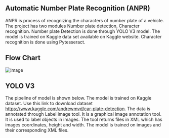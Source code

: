 ## Automatic Number Plate Recognition (ANPR)

ANPR is process of recognizing the characters of number plate of a vehicle. The project has two modules Number plate detection, Character recognition. Number plate Detection is done through YOLO V3 model. The model is trained on Kaggle data set available on Kaggle website. Character recognition is done using Pytesseract.

## Flow Chart

![image](https://user-images.githubusercontent.com/69388951/107684339-7c50ec00-6cc4-11eb-9614-a19d80c25a44.png)

## YOLO V3


The pipeline of model is shown below. The model is trained on Kaggle dataset. Use this link to download dataset https://www.kaggle.com/andrewmvd/car-plate-detection. The data is annotated through Label image tool. It is a graphical image annotation tool. It is used to label objects in images. The tool returns files in XML which has images coordinates, height and width.  The model is trained on images and their corresponding XML files. 
